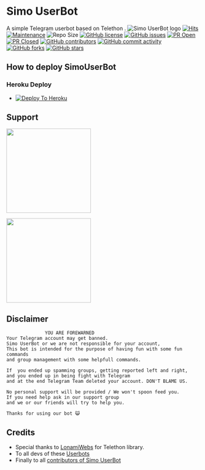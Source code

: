 # Simo UserBot
A simple Telegram userbot based on Telethon .
![Simo UserBot logo](https://telegra.ph/file/e425cd02f4167f2219523.jpg)
[![Hits](https://hits.seeyoufarm.com/api/count/incr/badge.svg?url=https%3A%2F%2Fgithub.com%2Fsandy1709%2Fcatuserbot&count_bg=%2379C83D&title_bg=%23555555&icon=&icon_color=%23E7E7E7&title=hits&edge_flat=false)](https://github.com/Qa8tm/SimoUS)
[![Maintenance](https://img.shields.io/badge/Maintained%3F-yes-green?&style=flat-square)](https://GitHub.com/Qa8tm/SimoUS/graphs/commit-activity) 
![Repo Size](https://img.shields.io/github/repo-size/Qa8tm/SimoUS?&style=flat-square&logo=github)
[![GitHub license](https://img.shields.io/github/license/Qa8tm/SimoUS?&style=flat-square&logo=github)](https://github.com/Qa8tm/SimoUS/blob/master/LICENSE)
[![GitHub issues](https://img.shields.io/github/issues/Qa8tm/SimoUS?&style=flat-square&logo=github)](https://github.com/Qa8tm/SimoUS/issues)
[![PR Open](https://img.shields.io/github/issues-pr/Qa8tm/SimoUS?&style=flat-square&logo=github)](https://github.com/Qa8tm/SimoUS/pulls)
[![PR Closed](https://img.shields.io/github/issues-pr-closed/Qa8tm/SimoUS?&style=flat-square&logo=github)](https://github.com/Qa8tm/SimoUS/pulls?q=is:closed)
[![GitHub contributors](https://img.shields.io/github/contributors/Qa8tm/SimoUS?&style=flat-square&logo=github)](https://GitHub.com/Qa8tm/SimoUS/graphs/contributors/)
[![GitHub commit activity](https://img.shields.io/github/commit-activity/m/Qa8tm/SimoUS?&style=flat-square&logo=github)](https://github.com/Qa8tm/SimoUS/graphs/commit-activity)
[![GitHub forks](https://img.shields.io/github/forks/Qa8tm/SimoUS?&style=flat-square&logo=github)](https://github.com/Qa8tm/SimoUS/fork)
[![GitHub stars](https://img.shields.io/github/stars/Qa8tm/SimoUS?&style=flat-square&logo=github)](https://github.com/Qa8tm/SimoUS/stargazers)



## How to deploy SimoUserBot
### Heroku Deploy
  - [![Deploy To Heroku](https://www.herokucdn.com/deploy/button.svg)](https://github.com/Qa8tm/SimoAS)

  
## Support
   <a href="https://t.me/ADWSL"><img src="https://img.shields.io/badge/Channel%20Support%3F-yes-green?&style=flat-square?&logo=telegram" width=220px></a></p>
   <a href="https://t.me/SimoSupport"><img src="https://img.shields.io/badge/Group%20Support%3F-yes-green?&style=flat-square?&logo=telegram" width=220px></a></p>
   
## Disclaimer

```
              YOU ARE FOREWARNED
Your Telegram account may get banned.   
Simo UserBot or we are not responsible for your account, 
This bot is intended for the purpose of having fun with some fun commands 
and group management with some helpfull commands.

If  you ended up spamming groups, getting reported left and right, 
and you ended up in being fight with Telegram 
and at the end Telegram Team deleted your account. DON'T BLAME US.

No personal support will be provided / We won't spoon feed you. 
If you need help ask in our support group 
and we or our friends will try to help you.

Thanks for using our bot 😺
```

## Credits
   - Special thanks to [LonamiWebs](https://github.com/LonamiWebs/Telethon/) for Telethon library.
   - To all devs of these [Userbots](https://github.com/Qa8tm/SimoUS/tree/bugs#inspiration)
   - Finally to all [contributors of Simo UserBot](https://github.com/Qa8tm/SimoAS/graphs/contributors)
